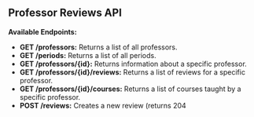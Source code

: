 ## Professor Reviews API

**Available Endpoints:**

- **GET /professors:** Returns a list of all professors.
- **GET /periods:** Returns a list of all periods.
- **GET /professors/{id}:** Returns information about a specific professor.
- **GET /professors/{id}/reviews:** Returns a list of reviews for a specific professor.
- **GET /professors/{id}/courses:** Returns a list of courses taught by a specific professor.
- **POST /reviews:** Creates a new review (returns 204
